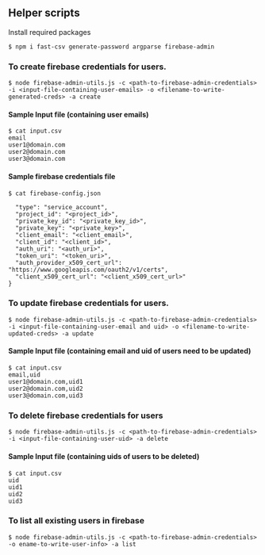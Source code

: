 ## Helper scripts

Install required packages

```
$ npm i fast-csv generate-password argparse firebase-admin
```

### To create firebase  credentials for users.

```
$ node firebase-admin-utils.js -c <path-to-firebase-admin-credentials> -i <input-file-containing-user-emails> -o <filename-to-write-generated-creds> -a create
```

#### Sample Input file (containing user emails)

```
$ cat input.csv
email
user1@domain.com
user2@domain.com
user3@domain.com
```

#### Sample firebase credentials file

```
$ cat firebase-config.json

  "type": "service_account",
  "project_id": "<project_id>",
  "private_key_id": "<private_key_id>",
  "private_key": "<private_key>",
  "client_email": "<client_email>",
  "client_id": "<client_id>",
  "auth_uri": "<auth_uri>",
  "token_uri": "<token_uri>",
  "auth_provider_x509_cert_url": "https://www.googleapis.com/oauth2/v1/certs",
  "client_x509_cert_url": "<client_x509_cert_url>"
}

```

### To update firebase credentials for users.

```
$ node firebase-admin-utils.js -c <path-to-firebase-admin-credentials> -i <input-file-containing-user-email and uid> -o <filename-to-write-updated-creds> -a update
```

#### Sample Input file (containing email and uid of users need to be updated)

```
$ cat input.csv
email,uid
user1@domain.com,uid1
user2@domain.com,uid2
user3@domain.com,uid3
```

### To delete firebase credentials for users
```
$ node firebase-admin-utils.js -c <path-to-firebase-admin-credentials> -i <input-file-containing-user-uid> -a delete
```

#### Sample Input file (containing uids of users to be deleted)

```
$ cat input.csv
uid
uid1
uid2
uid3
```

### To list all existing users in firebase
```
$ node firebase-admin-utils.js -c <path-to-firebase-admin-credentials> -o ename-to-write-user-info> -a list
```



